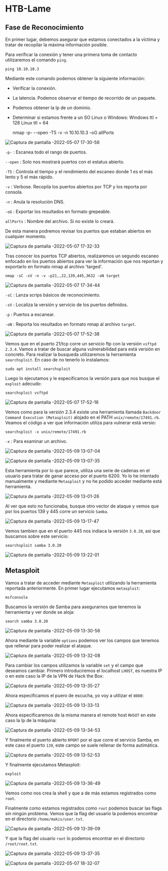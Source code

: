 # HTB-Lame


## Fase de Reconocimiento

En primer lugar, debemos asegurar que estamos conectados a la víctima y tratar de recopilar la máxima información posible.

 Para verificar la conexión y tener una primera toma de contacto utilizaremos el comando `ping`.
 
    ping 10.10.10.3

 Mediante este comando podemos obtener la siguiente información:
 
 - Verificar la conexión.
 - La latencia. Podemos observar el tiempo de recorrido
   de un paquete.  
 - Podemos obtener la Ip de un dominio.
 - Determinar si estamos frente a un SO Linux o Windows:
     Windows ttl = 128
     Linux ttl = 64
     
    nmap -p- --open -T5 -v -n 10.10.10.3 -oG allPorts
  
![Captura de pantalla -2022-05-07 17-30-56](https://user-images.githubusercontent.com/103068924/167393165-e89c0c25-6ae5-48d4-b779-db308bad145f.png)
  
`-p-` : Escanea todo el rango de puertos.
  
`--open` : Solo nos mostrará puertos con el estatus abierto.
             
`-T5` : Controla el tiempo y el rendimiento del escaneo donde 1 es el más lento  y 5 el más rápido.
             
`-v` : Verbose. Recopila los puertos abiertos por TCP y los reporta por consola.
           
`-n` : Anula la resolución DNS.
    
`-oG` : Exportar los resultados en formato grepeable.
  
`allPorts` : Nombre del archivo. Si no existe lo creará.
  
 De esta manera podremos revisar los puertos que estaban abiertos en cualquier momento.  
  
![Captura de pantalla -2022-05-07 17-32-33](https://user-images.githubusercontent.com/103068924/167393202-bf6a1888-3079-4e22-a786-3a2ac8c9592f.png)

  Tras conocer los puertos TCP abiertos, realizaremos un segundo escaneo enfocado en los puertos abiertos para ver la información que nos reportan y
  exportarlo en formato nmap al archivo 'targed'.
 
    nmap -sC -sV -n -v -p21,,22,139,445,3632 -oN target

![Captura de pantalla -2022-05-07 17-34-44](https://user-images.githubusercontent.com/103068924/167393674-9798ac56-230c-4ad8-99cd-4f385aff6c07.png)
   
`-sC` : Lanza scrips básicos de reconocimiento.
 
`-sV` : Localiza la versión y servicio de los puertos definidos. 
 
`-p` : Puertos a escanear.    
 
`-oN` : Reporta los resultados en formato nmap al archivo `target`.
  
  
![Captura de pantalla -2022-05-07 17-52-38](https://user-images.githubusercontent.com/103068924/167393829-bc058509-3ec1-4eab-8997-57e2afb97bc7.png)

Vemos que en el puerto 21/tcp corre un servicio ftp con la versión `vsftpd 2.3.4`. Vamos a tratar de buscar alguna vulnerabilidad para está versión 
en concreto. Para realizar la busqueda utilizaremos la herramienta `searchsploit`. En caso de no tenerlo lo instalamos:

    sudo apt install searchsploit
    
Luego lo ejecutamos y le especificamos la versión para que nos busque el `exploit` adecudo:    

    searchsploit vsftpd
    
![Captura de pantalla -2022-05-07 17-52-16](https://user-images.githubusercontent.com/103068924/167394414-f5e72232-7c5b-44bb-8326-7b580addf1b0.png)

Vemos como para la versión 2.3.4 existe una herramienta llamada `Backdoor Command Execution (Metasploit)` alojado en el PATH `unix/remote/17491.rb`.
Veamos el código a ver que información utiliza para vulnerar está versio:

    searchsploit -x unix/remote/17491.rb
    
`-x` : Para examinar un archivo.

![Captura de pantalla -2022-05-09 13-07-04](https://user-images.githubusercontent.com/103068924/167397809-ad87df83-57fe-40c4-a481-05d6e80623a5.png)

![Captura de pantalla -2022-05-09 13-07-35](https://user-images.githubusercontent.com/103068924/167397813-ccae4253-80e9-43c6-aea4-28fa99ef8efc.png)

Esta herramienta por lo que parece, utiliza una serie de cadenas en el usuario para tratar de ganar acceso por el puerto 6200. Yo lo he intentado 
manualmente y mediante `Metasploit` y no he podido acceder mediante está herramienta.

![Captura de pantalla -2022-05-09 13-01-26](https://user-images.githubusercontent.com/103068924/167398192-d205b407-614e-439e-aa2c-e18d3a6060e3.png)

Al ver que esto no funcionaba, busque otro vector de ataque y vemos que por los puertos 139 y 445 corre un servicio `Samba`.

![Captura de pantalla -2022-05-09 13-17-47](https://user-images.githubusercontent.com/103068924/167399970-c676bcde-785d-4bea-936f-eaed02ccc5dc.png)

Vemos tambien que en el puerto 445 nos indiaca la versión `3.0.20`, así que buscamos sobre este servicio:

    searchsploit samba 3.0.20
        
![Captura de pantalla -2022-05-09 13-22-01](https://user-images.githubusercontent.com/103068924/167399895-d6be29db-a564-4d30-894b-78efb0a9dec4.png)

## Metasploit

Vamos a tratar de acceder mediante `Metasploit` utilizando la herramienta reportada anteriormente. En primer lugar ejecutamos `metasploit`:

    msfconsole
    
Buscamos la versión de Samba para asegurarnos que tenemos la herramienta y ver donde se aloja:

    search samba 3.0.20
    
![Captura de pantalla -2022-05-09 13-30-56](https://user-images.githubusercontent.com/103068924/167402968-186b60cc-f240-4690-9d65-74faea05daa5.png)

Ahora mediante la variable `options` podemos ver los campos que tenemos que rellenar para poder realizar el ataque.

![Captura de pantalla -2022-05-09 13-32-08](https://user-images.githubusercontent.com/103068924/167403226-78c7e9b2-a4ab-48a2-b9bd-c0cff8e697e5.png)

Para cambiar los campos utilizamos la variable `set` y el campo que deseamos cambiar. Primero introduciremos el localhost `LHOST`, es nuestra IP o en este caso
la IP de la VPN de Hack the Box:

![Captura de pantalla -2022-05-09 13-35-27](https://user-images.githubusercontent.com/103068924/167403416-26917d45-b54e-4539-90d9-1d40a43bc32e.png)

Ahora especificamos el puero de escucha, yo voy a utilizar el `8080`:

![Captura de pantalla -2022-05-09 13-33-13](https://user-images.githubusercontent.com/103068924/167403656-cf7c6037-69b3-46f5-92cc-69c1d2d6126f.png)

Ahora especificaremos de la misma manera el remote host `RHSOT` en este caso la Ip de la máquina:

![Captura de pantalla -2022-05-09 13-34-53](https://user-images.githubusercontent.com/103068924/167403867-17ecf37e-5e8a-4e41-9403-ff6d701b08b2.png)

Y finalmente el puerto abierto `RPORT` por el que corre el servicio Samba, en este caso el puerto `139`, este campo se suele
rellenar de forma autimática.

![Captura de pantalla -2022-05-09 13-52-53](https://user-images.githubusercontent.com/103068924/167404426-44f0a7d5-57c6-475a-9c11-8079cb1492b4.png)

Y finalmente ejecutamos Metasploit:

    exploit

![Captura de pantalla -2022-05-09 13-36-49](https://user-images.githubusercontent.com/103068924/167404633-ab7437bf-1c2d-43a3-8c9e-ee57d00c5337.png)

Vemos como nos crea la shell y que a de más estamos registrados como `root`.

Finalmente como estamos registrados como `root` podemos buscar las flags sin ningún problema. Vemos que la flag del usuario la 
podemos encontrar en el directorio `/home/makis/user.txt`.

![Captura de pantalla -2022-05-09 13-39-09](https://user-images.githubusercontent.com/103068924/167404984-24576d4e-346f-4162-9f66-57510b3f9616.png)

Y que la flag del usuario `root` lo podemos encontrar en el directorio `/root/root.txt`.

![Captura de pantalla -2022-05-09 13-37-35](https://user-images.githubusercontent.com/103068924/167405126-6bd4e482-5ba2-4c22-b5b3-a88cf3733ecd.png)

![Captura de pantalla -2022-05-07 18-32-07](https://user-images.githubusercontent.com/103068924/167405180-12c27e0a-f370-4788-baeb-6b725da56e99.png)

  
  
  
